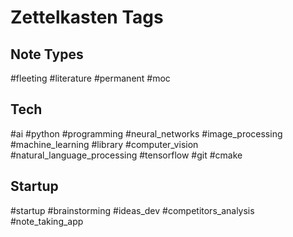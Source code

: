 # Zettelkasten Tags

## Note Types

#fleeting
#literature 
#permanent 
#moc

## Tech

#ai #python #programming #neural_networks #image_processing #machine_learning 
#library #computer_vision #natural_language_processing #tensorflow #git #cmake

## Startup

#startup #brainstorming #ideas_dev #competitors_analysis 
#note_taking_app